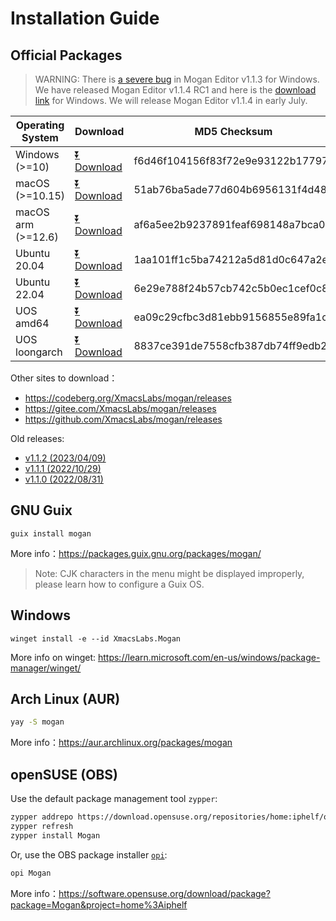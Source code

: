 # Installation Guide
## Official Packages
> WARNING: There is [a severe bug](https://github.com/XmacsLabs/mogan/issues/701) in Mogan Editor v1.1.3 for Windows. We have released Mogan Editor v1.1.4 RC1 and here is the [download link](https://github.com/XmacsLabs/mogan/releases/download/v1.1.4-rc1/Mogan-v1.1.4-rc1-64bit-installer.exe) for Windows. We will release Mogan Editor v1.1.4 in early July.

| Operating System | Download | MD5 Checksum|
|-------|-----|--------|
| Windows (>=10)| [⏬ Download](https://mirrors.ustc.edu.cn/github-release/XmacsLabs/mogan/Mogan%20Editor%20v1.1.3/Mogan-v1.1.3-64bit-installer.exe) | f6d46f104156f83f72e9e93122b17797 |
| macOS (>=10.15) | [⏬ Download](https://mirrors.ustc.edu.cn/github-release/XmacsLabs/mogan/Mogan%20Editor%20v1.1.3/Mogan_v1.1.3.dmg) | 51ab76ba5ade77d604b6956131f4d489 |
| macOS arm (>=12.6) | [⏬ Download](https://mirrors.ustc.edu.cn/github-release/XmacsLabs/mogan/Mogan%20Editor%20v1.1.3/Mogan_arm_v1.1.3.dmg) | af6a5ee2b9237891feaf698148a7bca0 |
| Ubuntu 20.04 | [⏬ Download](https://mirrors.ustc.edu.cn/github-release/XmacsLabs/mogan/Mogan%20Editor%20v1.1.3/mogan-v1.1.3-ubuntu20.04.deb) | 1aa101ff1c5ba74212a5d81d0c647a2e |
| Ubuntu 22.04 | [⏬ Download](https://mirrors.ustc.edu.cn/github-release/XmacsLabs/mogan/Mogan%20Editor%20v1.1.3/mogan-v1.1.3-ubuntu22.04.deb) | 6e29e788f24b57cb742c5b0ec1cef0c8 |
| UOS amd64 | [⏬ Download](https://mirrors.ustc.edu.cn/github-release/XmacsLabs/mogan/Mogan%20Editor%20v1.1.3/mogan_1.1.3-uos-amd64.deb) | ea09c29cfbc3d81ebb9156855e89fa1c |
| UOS loongarch | [⏬ Download](https://mirrors.ustc.edu.cn/github-release/XmacsLabs/mogan/Mogan%20Editor%20v1.1.3/mogan_1.1.3-uos-loongarch64.deb) | 8837ce391de7558cfb387db74ff9edb2 |

Other sites to download：
+ https://codeberg.org/XmacsLabs/mogan/releases
+ https://gitee.com/XmacsLabs/mogan/releases
+ https://github.com/XmacsLabs/mogan/releases

Old releases:
+ [v1.1.2 (2023/04/09)](https://github.com/XmacsLabs/mogan/releases/tag/v1.1.2)
+ [v1.1.1 (2022/10/29)](https://github.com/XmacsLabs/mogan/releases/tag/v1.1.1)
+ [v1.1.0 (2022/08/31)](https://github.com/XmacsLabs/mogan/releases/tag/v1.1.0)

## GNU Guix
```
guix install mogan
```
More info：https://packages.guix.gnu.org/packages/mogan/

> Note: CJK characters in the menu might be displayed improperly, please learn how to configure a Guix OS.

## Windows
```
winget install -e --id XmacsLabs.Mogan
```
More info on winget: https://learn.microsoft.com/en-us/windows/package-manager/winget/

## Arch Linux (AUR)
```bash
yay -S mogan
```
More info：https://aur.archlinux.org/packages/mogan

## openSUSE (OBS)

Use the default package management tool `zypper`:

```bash
zypper addrepo https://download.opensuse.org/repositories/home:iphelf/openSUSE_Tumbleweed/home:iphelf.repo
zypper refresh
zypper install Mogan
```

Or, use the OBS package installer [`opi`](https://software.opensuse.org/package/opi):

```bash
opi Mogan
```

More info：https://software.opensuse.org/download/package?package=Mogan&project=home%3Aiphelf
